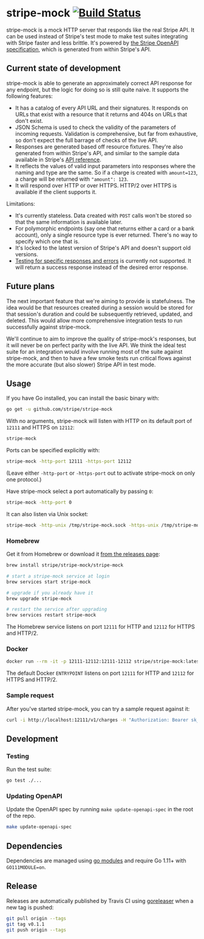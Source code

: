 # stripe-mock [![Build Status](https://travis-ci.org/stripe/stripe-mock.svg?branch=master)](https://travis-ci.org/stripe/stripe-mock)

stripe-mock is a mock HTTP server that responds like the real Stripe API. It
can be used instead of Stripe's test mode to make test suites integrating with
Stripe faster and less brittle. It's powered by [the Stripe OpenAPI
specification][openapi], which is generated from within Stripe's API.

## Current state of development

stripe-mock is able to generate an approximately correct API response for any
endpoint, but the logic for doing so is still quite naive. It supports the
following features:

* It has a catalog of every API URL and their signatures. It responds on URLs
  that exist with a resource that it returns and 404s on URLs that don't exist.
* JSON Schema is used to check the validity of the parameters of incoming
  requests. Validation is comprehensive, but far from exhaustive, so don't
  expect the full barrage of checks of the live API.
* Responses are generated based off resource fixtures. They're also generated
  from within Stripe's API, and similar to the sample data available in
  Stripe's [API reference][apiref].
* It reflects the values of valid input parameters into responses where the
  naming and type are the same. So if a charge is created with `amount=123`, a
  charge will be returned with `"amount": 123`.
* It will respond over HTTP or over HTTPS. HTTP/2 over HTTPS is available if
  the client supports it.

Limitations:

* It's currently stateless. Data created with `POST` calls won't be stored so
  that the same information is available later.
* For polymorphic endpoints (say one that returns either a card or a bank
  account), only a single resource type is ever returned. There's no way to
  specify which one that is.
* It's locked to the latest version of Stripe's API and doesn't support old
  versions.
* [Testing for specific responses and errors](https://stripe.com/docs/testing#cards-responses)
  is currently not supported. It will return a success response instead of
  the desired error response.

## Future plans

The next important feature that we're aiming to provide is statefulness. The
idea would be that resources created during a session would be stored for that
session's duration and could be subsequently retrieved, updated, and deleted.
This would allow more comprehensive integration tests to run successfully
against stripe-mock.

We'll continue to aim to improve the quality of stripe-mock's responses, but it
will never be on perfect parity with the live API. We think the ideal test
suite for an integration would involve running most of the suite against
stripe-mock, and then to have a few smoke tests run critical flows against the
more accurate (but also slower) Stripe API in test mode.

## Usage

If you have Go installed, you can install the basic binary with:

``` sh
go get -u github.com/stripe/stripe-mock
```

With no arguments, stripe-mock will listen with HTTP on its default port of
`12111` and HTTPS on `12112`:

``` sh
stripe-mock
```

Ports can be specified explicitly with:

``` sh
stripe-mock -http-port 12111 -https-port 12112
```

(Leave either `-http-port` or `-https-port` out to activate stripe-mock on only
one protocol.)

Have stripe-mock select a port automatically by passing `0`:

``` sh
stripe-mock -http-port 0
```

It can also listen via Unix socket:

``` sh
stripe-mock -http-unix /tmp/stripe-mock.sock -https-unix /tmp/stripe-mock-secure.sock
```

### Homebrew

Get it from Homebrew or download it [from the releases page][releases]:

``` sh
brew install stripe/stripe-mock/stripe-mock

# start a stripe-mock service at login
brew services start stripe-mock

# upgrade if you already have it
brew upgrade stripe-mock

# restart the service after upgrading
brew services restart stripe-mock
```

The Homebrew service listens on port `12111` for HTTP and `12112` for HTTPS and
HTTP/2.

### Docker

``` sh
docker run --rm -it -p 12111-12112:12111-12112 stripe/stripe-mock:latest
```

The default Docker `ENTRYPOINT` listens on port `12111` for HTTP and `12112`
for HTTPS and HTTP/2.

### Sample request

After you've started stripe-mock, you can try a sample request against it:

``` sh
curl -i http://localhost:12111/v1/charges -H "Authorization: Bearer sk_test_123"
```

## Development

### Testing

Run the test suite:

``` sh
go test ./...
```

### Updating OpenAPI

Update the OpenAPI spec by running `make update-openapi-spec` in the root of the repo.

``` sh
make update-openapi-spec
```

## Dependencies

Dependencies are managed using [go modules][gomod] and require Go 1.11+ with `GO111MODULE=on`.

## Release

Releases are automatically published by Travis CI using [goreleaser] when a
new tag is pushed:

``` sh
git pull origin --tags
git tag v0.1.1
git push origin --tags
```

[apiref]: https://stripe.com/docs/api
[go-bindata]: https://github.com/go-bindata/go-bindata
[gomod]: https://golang.org/ref/mod
[goreleaser]: https://github.com/goreleaser/goreleaser
[openapi]: https://github.com/stripe/openapi
[releases]: https://github.com/stripe/stripe-mock/releases

<!--
# vim: set tw=79:
-->
